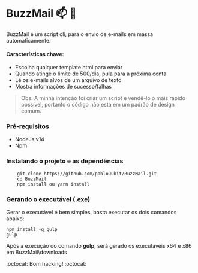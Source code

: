 # BuzzMail :mailbox: :email:

BuzzMail é um script cli, para o envio de e-mails em massa automaticamente.

#### Características chave:
  - Escolha qualquer template html para enviar
  - Quando atinge o limite de 500/dia, pula para a próxima conta
  - Lê os e-mails alvos de um arquivo de texto
  - Mostra informações de sucesso/falhas

>Obs: A minha intenção foi criar um script
> e vendê-lo o mais rápido possível,
>portanto o código não está em um padrão de design comum.

### Pré-requisitos
- NodeJs v14
- Npm
### Instalando o projeto e as dependências
```
    git clone https://github.com/pabloQubit/BuzzMail.git
    cd BuzzMail
    npm install ou yarn install
```

### Gerando o executável (.exe)

Gerar o executável é bem simples, basta executar os dois comandos abaixo:
 ```
 npm install -g gulp
 gulp
 ```

 Após a execução do comando __gulp__, será gerado os executáveis x64 e x86 em BuzzMail\downloads
 
 :octocat: Bom hacking! :octocat:
 
